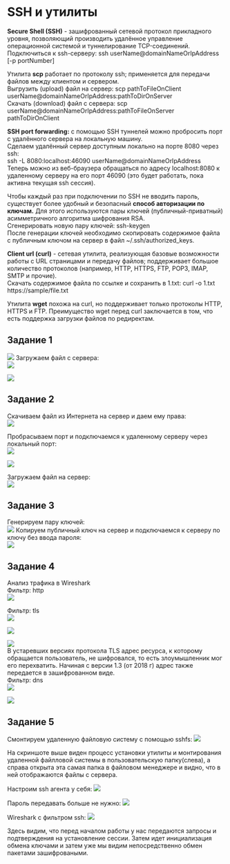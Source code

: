 # SSH и утилиты  
**Secure Shell (SSH)** - зашифрованный сетевой протокол прикладного уровня, позволяющий производить удалённое управление операционной системой и туннелирование TCP-соединений.  
Подключиться к ssh-серверу: ssh userName@domainNameOrIpAddress [-p portNumber]  

Утилита **scp** работает по протоколу ssh; применяется для передачи файлов между клиентом и сервером.  
Выгрузить (upload) файл на сервер: scp pathToFileOnClient userName@domainNameOrIpAddress:pathToDirOnServer  
Скачать (download) файл с сервера: scp userName@domainNameOrIpAddress:pathToFileOnServer pathToDirOnClient  

**SSH port forwarding:** c помощью SSH туннелей можно пробросить порт с удалённого сервера на локальную машину.  
Сделаем удалённый сервер доступным локально на порте 8080 через ssh:  
ssh -L 8080:localhost:46090 userName@domainNameOrIpAddress  
Теперь можно из веб-браузера обращаться по адресу localhost:8080 к удаленному серверу на его порт 46090 (это будет работать, пока активна текущая ssh сессия).  

Чтобы каждый раз при подключении по SSH не вводить пароль, существует более удобный и безопасный **способ авторизации по ключам.** Для этого используются пары ключей (публичный-приватный) асимметричного алгоритма шифрования RSA.  
Сгенерировать новую пару ключей: ssh-keygen  
После генерации ключей необходимо скопировать содержимое файла с публичным ключом на сервер в файл ~/.ssh/authorized_keys.  

**Client url (curl)** - сетевая утилита, реализующая базовые возможности работы с URL страницами и передачу файлов; поддерживает большое количество протоколов (например, HTTP, HTTPS, FTP, POP3, IMAP, SMTP и прочие).  
Скачать содержимое файла по ссылке и сохранить в 1.txt: curl -o 1.txt https://sample/file.txt

Утилита **wget** похожа на curl, но поддерживает только протоколы HTTP, HTTPS и FTP. Преимущество wget перед curl заключается в том, что есть поддержка загрузки файлов по редиректам.  

## Задание 1
![](images/task1_1.png "")
Загружаем файл с сервера:  
![](images/task1_2.png "")

![](images/task1_3.png"")

## Задание 2  
Скачиваем файл из Интернета на сервер и даем ему права:  
![](images/task2_1.png "")

Пробрасываем порт и подключаемся к удаленному серверу через локальный порт:  
![](images/task2_4.png "")

![](images/task2_5.png "")

Загружаем файл на сервер:  
![](images/task2_6.png "")

## Задание 3
Генерируем пару ключей:  
![](images/task3_1.png "")
Копируем публичный ключ на сервер и подключаемся к серверу по ключу без ввода пароля:  
![](images/task3_2.png "")

## Задание 4
Анализ трафика в Wireshark  
Фильтр: http  
![](images/task4_1.png "")

Фильтр: tls  
![](images/task4_3.png "")

![](images/task4_4.png "")

![](images/task4_5.png "")  
В устаревших версиях протокола TLS адрес ресурса, к которому обращается пользователь, не шифровался, то есть злоумышленник мог его перехватить. Начиная с версии 1.3 (от 2018 г) адрес также передается в зашифрованном виде.  
Фильтр: dns  
![](images/task4_6.png "")

![](images/task4_7.png "")


## Задание 5

Смонтируем удаленную файловую систему с помощью sshfs:
![](images/task5_1.png "")

На скриншоте выше виден процесс установки утилиты и монтирования удаленной файлловой системы в пользовательскую папку(слева), а справа открыта эта самая папка в файловом менеджере и видно, что в ней отображаются файлы с сервера.

Настроим ssh агента у себя:
![](images/task5_2.png "")

Пароль передавать больше не нужно:
![](images/task5_3.png "")

Wireshark с фильтром ssh:
![](images/task5_4.png "")

Здесь видим, что перед началом работы у нас передаются запросы и подтверждения на установление сессии. Затем идет инициализация обмена ключами и затем уже мы видим непосредственно обмен пакетами зашифроваными.



